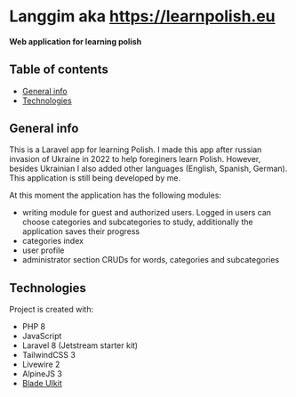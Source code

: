 # Langgim aka https://learnpolish.eu
#### Web application for learning polish

## Table of contents
* [General info](#general-info)
* [Technologies](#technologies)

## General info
This is a Laravel app for learning Polish. I made this app after russian invasion of Ukraine in 2022 to help foreginers learn Polish. However, besides Ukrainian I also added other languages (English, Spanish, German). This application is still being developed by me.

At this moment the application has the following modules:
+ writing module for guest and authorized users. Logged in users can choose categories and subcategories to study, additionally the application saves their progress
+ categories index
+ user profile
+ administrator section CRUDs for words, categories and subcategories
	
## Technologies
Project is created with:
* PHP 8
* JavaScript
* Laravel 8 (Jetstream starter kit)
* TailwindCSS 3
* Livewire 2
* AlpineJS 3
* [Blade UIkit](https://blade-ui-kit.com/)
